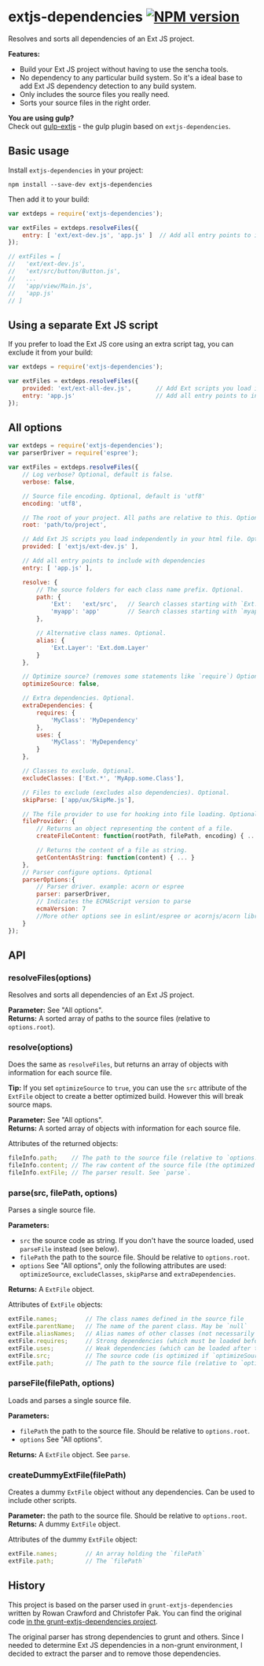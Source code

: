 extjs-dependencies [![NPM version][npm-image]][npm-url]
==================

Resolves and sorts all dependencies of an Ext JS project.

**Features:**

  - Build your Ext JS project without having to use the sencha tools.
  - No dependency to any particular build system. So it's a ideal base to add Ext JS dependency
detection to any build system.
  - Only includes the source files you really need.
  - Sorts your source files in the right order.

**You are using gulp?**  
Check out [gulp-extjs](https://github.com/junghans-schneider/gulp-extjs) - the gulp plugin based on `extjs-dependencies`.


Basic usage
-----------

Install `extjs-dependencies` in your project:

    npm install --save-dev extjs-dependencies

Then add it to your build:

~~~javascript
var extdeps = require('extjs-dependencies');

var extFiles = extdeps.resolveFiles({
    entry: [ 'ext/ext-dev.js', 'app.js' ]  // Add all entry points to include with dependencies
});

// extFiles = [
//   'ext/ext-dev.js',
//   'ext/src/button/Button.js',
//   ...
//   'app/view/Main.js',
//   'app.js'
// ]
~~~


Using a separate Ext JS script
------------------------------

If you prefer to load the Ext JS core using an extra script tag, you can exclude it from your build:

~~~javascript
var extdeps = require('extjs-dependencies');

var extFiles = extdeps.resolveFiles({
    provided: 'ext/ext-all-dev.js',       // Add Ext scripts you load independently in your html file
    entry: 'app.js'                       // Add all entry points to include with dependencies
});
~~~


All options
-----------

~~~javascript
var extdeps = require('extjs-dependencies');
var parserDriver = require('espree');

var extFiles = extdeps.resolveFiles({
    // Log verbose? Optional, default is false.
    verbose: false,

    // Source file encoding. Optional, default is 'utf8'
    encoding: 'utf8',

    // The root of your project. All paths are relative to this. Optional, default is '.'
    root: 'path/to/project',

    // Add Ext JS scripts you load independently in your html file. Optional.
    provided: [ 'extjs/ext-dev.js' ],

    // Add all entry points to include with dependencies
    entry: [ 'app.js' ],

    resolve: {
        // The source folders for each class name prefix. Optional.
        path: {
            'Ext':   'ext/src',   // Search classes starting with `Ext.` in `ext/src`
            'myapp': 'app'        // Search classes starting with `myapp.` in `app`
        },

        // Alternative class names. Optional.
        alias: {
            'Ext.Layer': 'Ext.dom.Layer'
        }
    },

    // Optimize source? (removes some statements like `require`) Optional, default is false.
    optimizeSource: false,

    // Extra dependencies. Optional.
    extraDependencies: {
        requires: {
            'MyClass': 'MyDependency'
        },
        uses: {
            'MyClass': 'MyDependency'
        }
    },

    // Classes to exclude. Optional.
    excludeClasses: ['Ext.*', 'MyApp.some.Class'],

    // Files to exclude (excludes also dependencies). Optional.
    skipParse: ['app/ux/SkipMe.js'],

    // The file provider to use for hooking into file loading. Optional.
    fileProvider: {
        // Returns an object representing the content of a file.
        createFileContent: function(rootPath, filePath, encoding) { ... },

        // Returns the content of a file as string.
        getContentAsString: function(content) { ... }
    },
    // Parser configure options. Optional
    parserOptions:{
        // Parser driver. example: acorn or espree
        parser: parserDriver,
        // Indicates the ECMAScript version to parse
        ecmaVersion: 7
        //More other options see in eslint/espree or acornjs/acorn library
    }
});
~~~


API
---

### resolveFiles(options)

Resolves and sorts all dependencies of an Ext JS project.

**Parameter:** See "All options".  
**Returns:** A sorted array of paths to the source files (relative to `options.root`).


### resolve(options)

Does the same as `resolveFiles`, but returns an array of objects with information for each source file.

**Tip:** If you set `optimizeSource` to `true`, you can use the `src` attribute of the `ExtFile` object to create a better optimized build. However this will break source maps.

**Parameter:** See "All options".  
**Returns:** A sorted array of objects with information for each source file.

Attributes of the returned objects:

~~~javascript
fileInfo.path;    // The path to the source file (relative to `options.root`)
fileInfo.content; // The raw content of the source file (the optimized source is in extFile)
fileInfo.extFile; // The parser result. See `parse`.
~~~


### parse(src, filePath, options)

Parses a single source file.

**Parameters:**

  - `src` the source code as string. If you don't have the source loaded, used `parseFile` instead (see below).
  - `filePath` the path to the source file. Should be relative to `options.root`.
  - `options` See "All options", only the following attributes are used: `optimizeSource`, `excludeClasses`, `skipParse` and `extraDependencies`.
  
**Returns:** A `ExtFile` object.

Attributes of `ExtFile` objects:

~~~javascript
extFile.names;        // The class names defined in the source file
extFile.parentName;   // The name of the parent class. May be `null`
extFile.aliasNames;   // Alias names of other classes (not necessarily defined in this source file)
extFile.requires;     // Strong dependencies (which must be loaded before this source file)
extFile.uses;         // Weak dependencies (which can be loaded after this source file)
extFile.src;          // The source code (is optimized if `optimizeSource` is `true`)
extFile.path;         // The path to the source file (relative to `options.root`)
~~~


### parseFile(filePath, options)

Loads and parses a single source file.

**Parameters:**

  - `filePath` the path to the source file. Should be relative to `options.root`.
  - `options` See "All options".
  
**Returns:** A `ExtFile` object. See `parse`.


### createDummyExtFile(filePath)

Creates a dummy `ExtFile` object without any dependencies. Can be used to include other scripts.

**Parameter:** the path to the source file. Should be relative to `options.root`.  
**Returns:** A dummy `ExtFile` object.

Attributes of the dummy `ExtFile` object:

~~~javascript
extFile.names;        // An array holding the `filePath`
extFile.path;         // The `filePath`
~~~


History
-------

This project is based on the parser used in `grunt-extjs-dependencies` written by Rowan Crawford and Christofer Pak.
You can find the original code [in the grunt-extjs-dependencies project](https://github.com/cpak/grunt-extjs-dependencies/blob/master/tasks/lib/parser.js).

The original parser has strong dependencies to grunt and others. Since I needed to determine Ext JS dependencies in a
non-grunt environment, I decided to extract the parser and to remove those dependencies.


[npm-url]: https://www.npmjs.com/package/extjs-dependencies
[npm-image]: https://img.shields.io/npm/v/extjs-dependencies.svg
